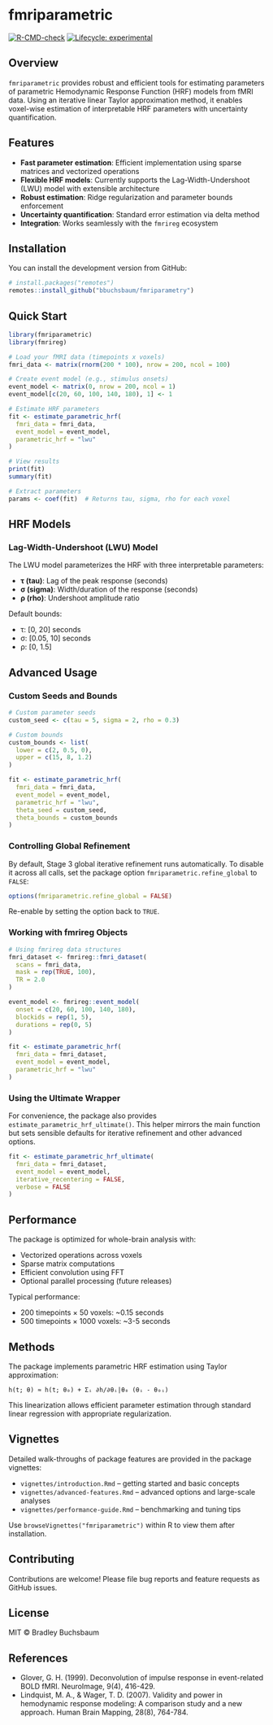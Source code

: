 # fmriparametric

<!-- badges: start -->
[![R-CMD-check](https://github.com/bbuchsbaum/fmriparametry/workflows/R-CMD-check/badge.svg)](https://github.com/bbuchsbaum/fmriparametry/actions)
[![Lifecycle: experimental](https://img.shields.io/badge/lifecycle-experimental-orange.svg)](https://lifecycle.r-lib.org/articles/stages.html#experimental)
<!-- badges: end -->

## Overview

`fmriparametric` provides robust and efficient tools for estimating parameters of parametric Hemodynamic Response Function (HRF) models from fMRI data. Using an iterative linear Taylor approximation method, it enables voxel-wise estimation of interpretable HRF parameters with uncertainty quantification.

## Features

- **Fast parameter estimation**: Efficient implementation using sparse matrices and vectorized operations
- **Flexible HRF models**: Currently supports the Lag-Width-Undershoot (LWU) model with extensible architecture
- **Robust estimation**: Ridge regularization and parameter bounds enforcement
- **Uncertainty quantification**: Standard error estimation via delta method
- **Integration**: Works seamlessly with the `fmrireg` ecosystem

## Installation

You can install the development version from GitHub:

```r
# install.packages("remotes")
remotes::install_github("bbuchsbaum/fmriparametry")
```

## Quick Start

```r
library(fmriparametric)
library(fmrireg)

# Load your fMRI data (timepoints x voxels)
fmri_data <- matrix(rnorm(200 * 100), nrow = 200, ncol = 100)

# Create event model (e.g., stimulus onsets)
event_model <- matrix(0, nrow = 200, ncol = 1)
event_model[c(20, 60, 100, 140, 180), 1] <- 1

# Estimate HRF parameters
fit <- estimate_parametric_hrf(
  fmri_data = fmri_data,
  event_model = event_model,
  parametric_hrf = "lwu"
)

# View results
print(fit)
summary(fit)

# Extract parameters
params <- coef(fit)  # Returns tau, sigma, rho for each voxel
```

## HRF Models

### Lag-Width-Undershoot (LWU) Model

The LWU model parameterizes the HRF with three interpretable parameters:

- **τ (tau)**: Lag of the peak response (seconds)
- **σ (sigma)**: Width/duration of the response (seconds)  
- **ρ (rho)**: Undershoot amplitude ratio

Default bounds:
- τ: [0, 20] seconds
- σ: [0.05, 10] seconds
- ρ: [0, 1.5]

## Advanced Usage

### Custom Seeds and Bounds

```r
# Custom parameter seeds
custom_seed <- c(tau = 5, sigma = 2, rho = 0.3)

# Custom bounds
custom_bounds <- list(
  lower = c(2, 0.5, 0),
  upper = c(15, 8, 1.2)
)

fit <- estimate_parametric_hrf(
  fmri_data = fmri_data,
  event_model = event_model,
  parametric_hrf = "lwu",
  theta_seed = custom_seed,
  theta_bounds = custom_bounds
)
```

### Controlling Global Refinement

By default, Stage 3 global iterative refinement runs automatically. To disable
it across all calls, set the package option `fmriparametric.refine_global` to
`FALSE`:

```r
options(fmriparametric.refine_global = FALSE)
```

Re-enable by setting the option back to `TRUE`.

### Working with fmrireg Objects

```r
# Using fmrireg data structures
fmri_dataset <- fmrireg::fmri_dataset(
  scans = fmri_data,
  mask = rep(TRUE, 100),
  TR = 2.0
)

event_model <- fmrireg::event_model(
  onset = c(20, 60, 100, 140, 180),
  blockids = rep(1, 5),
  durations = rep(0, 5)
)

fit <- estimate_parametric_hrf(
  fmri_data = fmri_dataset,
  event_model = event_model,
  parametric_hrf = "lwu"
)
```

### Using the Ultimate Wrapper

For convenience, the package also provides
`estimate_parametric_hrf_ultimate()`. This helper mirrors the main
function but sets sensible defaults for iterative refinement and other
advanced options.

```r
fit <- estimate_parametric_hrf_ultimate(
  fmri_data = fmri_dataset,
  event_model = event_model,
  iterative_recentering = FALSE,
  verbose = FALSE
)
```

## Performance

The package is optimized for whole-brain analysis with:

- Vectorized operations across voxels
- Sparse matrix computations
- Efficient convolution using FFT
- Optional parallel processing (future releases)

Typical performance:
- 200 timepoints × 50 voxels: ~0.15 seconds
- 500 timepoints × 1000 voxels: ~3-5 seconds

## Methods

The package implements parametric HRF estimation using Taylor approximation:

```
h(t; θ) ≈ h(t; θ₀) + Σᵢ ∂h/∂θᵢ|θ₀ (θᵢ - θ₀ᵢ)
```

This linearization allows efficient parameter estimation through standard linear regression with appropriate regularization.

## Vignettes

Detailed walk-throughs of package features are provided in the package vignettes:

- `vignettes/introduction.Rmd` – getting started and basic concepts
- `vignettes/advanced-features.Rmd` – advanced options and large-scale analyses
- `vignettes/performance-guide.Rmd` – benchmarking and tuning tips

Use `browseVignettes("fmriparametric")` within R to view them after installation.

## Contributing

Contributions are welcome! Please file bug reports and feature requests as GitHub issues.

## License

MIT © Bradley Buchsbaum

## References

- Glover, G. H. (1999). Deconvolution of impulse response in event-related BOLD fMRI. NeuroImage, 9(4), 416-429.
- Lindquist, M. A., & Wager, T. D. (2007). Validity and power in hemodynamic response modeling: A comparison study and a new approach. Human Brain Mapping, 28(8), 764-784.
